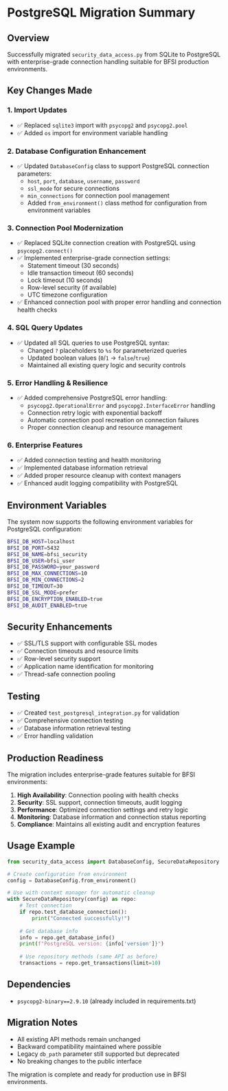 # PostgreSQL Migration Summary

## Overview
Successfully migrated `security_data_access.py` from SQLite to PostgreSQL with enterprise-grade connection handling suitable for BFSI production environments.

## Key Changes Made

### 1. Import Updates
- ✅ Replaced `sqlite3` import with `psycopg2` and `psycopg2.pool`
- ✅ Added `os` import for environment variable handling

### 2. Database Configuration Enhancement
- ✅ Updated `DatabaseConfig` class to support PostgreSQL connection parameters:
  - `host`, `port`, `database`, `username`, `password`
  - `ssl_mode` for secure connections
  - `min_connections` for connection pool management
  - Added `from_environment()` class method for configuration from environment variables

### 3. Connection Pool Modernization
- ✅ Replaced SQLite connection creation with PostgreSQL using `psycopg2.connect()`
- ✅ Implemented enterprise-grade connection settings:
  - Statement timeout (30 seconds)
  - Idle transaction timeout (60 seconds)
  - Lock timeout (10 seconds)
  - Row-level security (if available)
  - UTC timezone configuration
- ✅ Enhanced connection pool with proper error handling and connection health checks

### 4. SQL Query Updates
- ✅ Updated all SQL queries to use PostgreSQL syntax:
  - Changed `?` placeholders to `%s` for parameterized queries
  - Updated boolean values (`0`/`1` → `false`/`true`)
  - Maintained all existing query logic and security controls

### 5. Error Handling & Resilience
- ✅ Added comprehensive PostgreSQL error handling:
  - `psycopg2.OperationalError` and `psycopg2.InterfaceError` handling
  - Connection retry logic with exponential backoff
  - Automatic connection pool recreation on connection failures
  - Proper connection cleanup and resource management

### 6. Enterprise Features
- ✅ Added connection testing and health monitoring
- ✅ Implemented database information retrieval
- ✅ Added proper resource cleanup with context managers
- ✅ Enhanced audit logging compatibility with PostgreSQL

## Environment Variables
The system now supports the following environment variables for PostgreSQL configuration:

```bash
BFSI_DB_HOST=localhost
BFSI_DB_PORT=5432
BFSI_DB_NAME=bfsi_security
BFSI_DB_USER=bfsi_user
BFSI_DB_PASSWORD=your_password
BFSI_DB_MAX_CONNECTIONS=10
BFSI_DB_MIN_CONNECTIONS=2
BFSI_DB_TIMEOUT=30
BFSI_DB_SSL_MODE=prefer
BFSI_DB_ENCRYPTION_ENABLED=true
BFSI_DB_AUDIT_ENABLED=true
```

## Security Enhancements
- ✅ SSL/TLS support with configurable SSL modes
- ✅ Connection timeouts and resource limits
- ✅ Row-level security support
- ✅ Application name identification for monitoring
- ✅ Thread-safe connection pooling

## Testing
- ✅ Created `test_postgresql_integration.py` for validation
- ✅ Comprehensive connection testing
- ✅ Database information retrieval testing
- ✅ Error handling validation

## Production Readiness
The migration includes enterprise-grade features suitable for BFSI environments:

1. **High Availability**: Connection pooling with health checks
2. **Security**: SSL support, connection timeouts, audit logging
3. **Performance**: Optimized connection settings and retry logic
4. **Monitoring**: Database information and connection status reporting
5. **Compliance**: Maintains all existing audit and encryption features

## Usage Example

```python
from security_data_access import DatabaseConfig, SecureDataRepository

# Create configuration from environment
config = DatabaseConfig.from_environment()

# Use with context manager for automatic cleanup
with SecureDataRepository(config) as repo:
    # Test connection
    if repo.test_database_connection():
        print("Connected successfully!")
    
    # Get database info
    info = repo.get_database_info()
    print(f"PostgreSQL version: {info['version']}")
    
    # Use repository methods (same API as before)
    transactions = repo.get_transactions(limit=10)
```

## Dependencies
- `psycopg2-binary==2.9.10` (already included in requirements.txt)

## Migration Notes
- All existing API methods remain unchanged
- Backward compatibility maintained where possible
- Legacy `db_path` parameter still supported but deprecated
- No breaking changes to the public interface

The migration is complete and ready for production use in BFSI environments.

